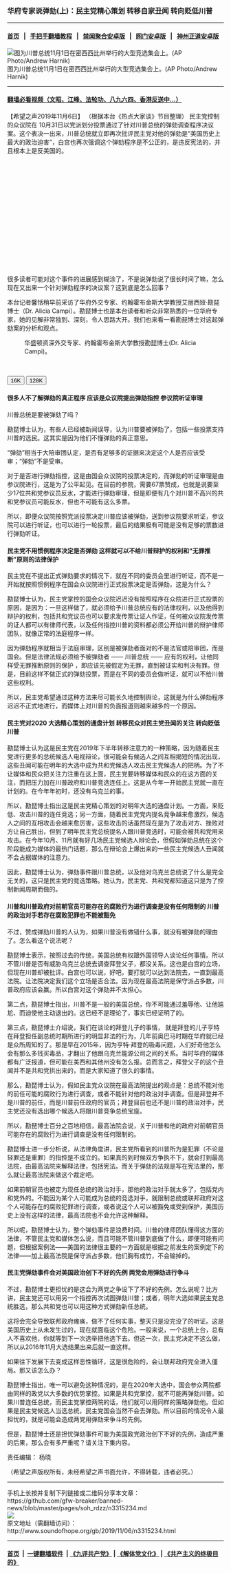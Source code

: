 ### 华府专家说弹劾(上)：民主党精心策划 转移自家丑闻 转向贬低川普
------------------------

#### [首页](https://github.com/gfw-breaker/banned-news/blob/master/README.md) &nbsp;&nbsp;|&nbsp;&nbsp; [手把手翻墙教程](https://github.com/gfw-breaker/guides/wiki) &nbsp;&nbsp;|&nbsp;&nbsp; [禁闻聚合安卓版](https://github.com/gfw-breaker/bn-android) &nbsp;&nbsp;|&nbsp;&nbsp; [网门安卓版](https://github.com/oGate2/oGate) &nbsp;&nbsp;|&nbsp;&nbsp; [神州正道安卓版](https://github.com/SzzdOgate/update) 



<div class="zhidingtu">
 <div class="ar-wrap-3x2">
  <img alt="图为川普总统11月1日在密西西比州举行的大型竞选集会上。(AP Photo/Andrew Harnik)" class="ar-wrap-inside-fill" src="http://img.soundofhope.org/2019/11/ap19306038276076-600x400-600x400.jpg"/>
 </div>
 <div class="caption">
  图为川普总统11月1日在密西西比州举行的大型竞选集会上。(AP Photo/Andrew Harnik)
 </div>
</div>
<hr/>


#### [翻墙必看视频（文昭、江峰、法轮功、八九六四、香港反送中...）](https://github.com/gfw-breaker/banned-news/blob/master/pages/links.md)

<div class="content">
 <p>
  <span class="content-info-date">
   【希望之声2019年11月6日】
  </span>
  <span class="content-info-type">
   （根据本台《热点大家谈》节目整理）
  </span>
  民主党控制的众议院在 10月31日以党派划分投票通过了针对川普总统的弹劾调查程序决议案。这个表决一出来，川普总统就立即再次批评民主党对他的弹劾是“美国历史上最大的政治迫害”，白宫也再次强调这个弹劾程序是不公正的，是违反宪法的，并且根本上是反美国的。
 </p>
 <div class="widget ad-300x250 ad-ecf">
  <!-- ZW30 Post Embed 300x250 1 -->
  <ins class="adsbygoogle" data-ad-client="ca-pub-1519518652909441" data-ad-slot="9768754376" style="display:inline-block;width:300px;height:250px">
  </ins>
 </div>
 <p>
  很多读者可能对这个事件的进展感到糊涂了，不是说弹劾说了很长时间了嘛，怎么现在又出来一个针对弹劾程序的决议案？这到底是怎么回事？
 </p>
 <p>
  本台记者馨恬稍早前采访了华府外交专家、约翰霍布金斯大学教授艾丽西娅·勘琵博士（Dr. Alicia Campi）。勘琵博士也是本台读者和听众非常熟悉的一位华府专家，她的见解非常独到、深刻，令人思路大开。我们也来看一看勘琵博士对这起弹劾案的分析和观点。
 </p>
 <figure class="wp-caption aligncenter img-width-m" id="attachment_3159290">
  <img alt="" class="size-full wp-image-3159290" src="http://img.soundofhope.org/2019/09/aliciacampi-headshot-2-1.jpg" srcset="http://img.soundofhope.org/2019/09/aliciacampi-headshot-2-1.jpg 453w, http://img.soundofhope.org/2019/09/aliciacampi-headshot-2-1-180x195.jpg 180w, http://img.soundofhope.org/2019/09/aliciacampi-headshot-2-1-366x397.jpg 366w">
   <br/><figcaption class="wp-caption-text">
    华盛顿资深外交专家、约翰霍布金斯大学教授勘琵博士(Dr. Alicia Campi)。
   </figcaption><br/>
  </img>
 </figure><br/>
 <div class="soh-audio-player status-published">
  <div class="jp-jplayer" id="audio-player-0">
  </div>
  <div aria-label="media player" class="jp-audio" data-url-h="http://media.soundofhope.org/audio03/2019/11/talk-20191101-5pm-2-impeachment-first-half-10m14s.mp3" data-url-l="http://media.soundofhope.org/16K-mp3/audio03/2019/11/talk-20191101-5pm-2-impeachment-first-half-10m14s_16K.mp3" id="audio-player-container-0" role="application">
   <div class="panel">
    <div class="control">
     <div class="button pnp">
      <i aria-hidden="true" class="fa fa-play">
      </i>
     </div>
     <div class="slider-progress">
     </div>
     <div class="button mute">
      <i aria-hidden="true" class="fa fa-volume-up">
      </i>
     </div>
     <div class="slider-vol">
     </div>
     <div class="button download">
      <span href="http://media.soundofhope.org/16K-mp3/audio03/2019/11/talk-20191101-5pm-2-impeachment-first-half-10m14s_16K.mp3">
       <i aria-hidden="true" class="fa fa-cloud-download">
       </i>
      </span>
     </div>
     <div aria-label="..." class="btn-group bps" role="group">
      <button class="btn btn-default bps-l active" type="button">
       16K
      </button>
      <button class="btn btn-default bps-h" type="button">
       128K
      </button>
     </div>
    </div>
   </div>
  </div>
 </div>
 <h4>
  <strong>
   很多人不了解弹劾的真正程序
  </strong>
  <strong>
   应该是众议院提出弹劾指控
  </strong>
  <strong>
   参议院听证审理
  </strong>
 </h4>
 <p>
  川普总统是要被弹劾了吗？
 </p>
 <p>
  勘琵博士认为，有些人已经被新闻误导，认为川普要被弹劾了，包括一些投票支持川普的选民。这其实是因为他们不懂弹劾的真正意思。
 </p>
 <p>
  “弹劾”相当于大陪审团认定，是否有足够多的证据来决定这个人是否应该受审；“弹劾”不是受审。
 </p>
 <p>
  对于是否进行弹劾指控，这是由国会众议院的投票决定的，而弹劾的听证审理是由参议院进行，这是为了公平起见。在目前的参院，需要67票赞成，也就是说要至少17位共和党参议员反水，才能进行弹劾审理，但是即便有几个对川普不高兴的共和党参议员可能反水，但也不可能有这么多票。
 </p>
 <p>
  所以，即便众议院按照党派投票决定川普应该被弹劾，送到参议院要求听证，参议院可以进行听证，也可以进行一轮投票，最后的结果极有可能是没有足够的票数进行弹劾听证。
 </p>
 <h4>
  <strong>
   民主党不用惯例程序决定是否弹劾
  </strong>
  <strong>
   这样就可以不给川普辩护的权利和“无罪推断”原则的法律保护
  </strong>
 </h4>
 <p>
  民主党在不提出正式弹劾要求的情况下，就在不同的委员会里进行听证，而不是一开始就按照惯例程序在国会众议院进行正式投票决定是否弹劾，这是为什么？
 </p>
 <div>
 </div>
 <p>
  勘琵博士认为，民主党掌控的国会众议院迟迟没有按照程序在众院进行正式投票的原因，是因为：一旦这样做了，就必须给予川普总统应有的法律权利，以及他得到辩护的权利，包括共和党议员也可以要求发传票让证人作证，任何被众议院发传票的证人都可以有律师代表，以及任何指控川普的资料都必须公开给川普的辩护律师团队，就像正常的法庭程序一样。
 </p>
 <p>
  因为弹劾程序就相当于法庭审理，区别是被弹劾者面对的不是法官或陪审团，而是国会。但是法律法规必须给予被弹劾者 —— 川普总统 —— 应有的权利，让他同样受无罪推断原则的保护 ，即应该先被假定为无罪，直到被证实和判决有罪。但是，目前这样不做正式的弹劾投票，而是在不同的委员会做听证，就可以不给川普这些权利。
 </p>
 <p>
  所以，民主党希望通过这种方法来尽可能长久地控制舆论，这就是为什么弹劾程序迟迟不正式地进行，而媒体上对川普的负面报道则越来越多的一个原因。
 </p>
 <h4>
  <strong>
   民主党对2020
  </strong>
  <strong>
   大选精心策划的通盘计划
  </strong>
  <strong>
   转移民众对民主党丑闻的关注
  </strong>
  <strong>
   转向贬低川普
  </strong>
 </h4>
 <p>
  勘琵博士认为这是民主党在2019年下半年转移注意力的一种策略，因为随着民主党进行更多的总统候选人电视辩论，很可能会有候选人之间互相揭短的情况出现，这些丑闻可能在明年的大选中成为共和党候选人攻击民主党候选人的把柄。为了不让媒体和民众把关注力注重在这上面，民主党要转移媒体和民众的在这方面的关注，而把压力加在川普政府和川普竞选连任上。这是从今年一开始民主党就一直在计划的。在今年年初时，还没有乌克兰的事。
 </p>
 <p>
  所以，勘琵博士指出这是民主党精心策划的对明年大选的通盘计划。一方面，来贬低、攻击川普的连任竞选；另一方面，随着民主党党内提名竞争越来愈激烈，候选人之间的互相攻击会越来愈厉害，这些攻击的话虽然现在是为了攻击对方、挫败对方让自己胜出，但到了明年民主党总统提名人跟川普竞选时，可能会被共和党用来攻击。在今年10月、11月就有好几场民主党候选人辩论会，但假如弹劾总统在这个阶段能成为媒体的最热门话题，那么在辩论会上爆出来的一些民主党候选人丑闻就不会占据媒体的注意力。
 </p>
 <p>
  因此，勘琵博士认为，弹劾事件跟川普总统，以及他对乌克兰总统说了什么是完全无关的，这只是民主党的竞选策略。她认为，民主党、共和党都知道这只是为了控制新闻周期而做的。
 </p>
 <h4>
  <strong>
   川普和川普政府对前朝官员可能存在的腐败行为进行调查是没有任何限制的
  </strong>
  <strong>
   川普的政治对手若存在腐败犯罪也不能被豁免
  </strong>
 </h4>
 <p>
  不过，赞成弹劾川普的人认为，如果川普没有做错什么事，就没有被弹劾的理由了。怎么看这个说法呢？
 </p>
 <p>
  勘琵博士表示，按照过去的传统，美国总统有权跟外国领导人谈论任何事情。所以不管川普是否有威胁乌克兰总统去调查拜登父子，都没关系。这也是白宫的立场，但现在川普却被批评。白宫也可以说，好吧，要打就可以达到法院去，一直到最高法院。让法院决定我们这个立场是否合法。因为现在最高法院是保守派占多数，川普政府应该会赢。所以白宫对这个弹劾并不太担心。
 </p>
 <p>
  第二点，勘琵博士指出，川普不是一般的美国总统，你不可能通过羞辱他、让他尴尬、而迫使他主动退出的。这已经不是理论了，事实已经证明了的。
 </p>
 <p>
  第三点，勘琵博士介绍说，我们在谈论的拜登儿子的事情， 就是拜登的儿子亨特在拜登担任副总统时期所进行的明显非法的行为，几年前奥巴马时期在华府就已经是众所周知的了。那是早在2015年，因为亨特·拜登的吸毒问题，人们好奇他怎么会有那么多钱买毒品，才翻出了他跟乌克兰能源公司之间的关系。当时华府的媒体都有广泛报道，但可能在美西和其他州没有怎么报。总而言之，拜登父子的这个丑闻并不是共和党拱出来的，而是大家知道了很久的事情。
 </p>
 <p>
  那么，勘琵博士认为，假如民主党众议院在最高法院提出的观点是：总统不能对他的前任可能的腐败行为进行调查，或者不能针对他的政治对手调查。但是拜登并不是川普的前任，而是川普前任政府的官员；拜登目前也还不是川普的政治对手，民主党还没有选出哪个候选人将跟川普竞争总统宝座。
 </p>
 <p>
  所以，勘琵博士百分之百地相信，最高法院会说，关于川普和他的政府对前朝官员可能存在的腐败行为进行调查是没有任何限制的。
 </p>
 <p>
  勘琵博士进一步分析说，从法律角度讲，民主党所看到的川普所为是犯罪（不论是轻罪还是重罪）的指控是不成立的。如果真的到时候双方争执不下，就会打到最高法院，由最高法院来解释法律，包括宪法。而关于弹劾的法规是写在宪法里的，那么就让最高法院来做这个裁定吧。
 </p>
 <p>
  如果前朝官员也被定为现任总统的政治对手，那他的政治对手就太多了，包括党内和党外的。不能因为某个人可能成为总统的竞选对手，就限制总统或联邦政府对这个人可能存在的腐败犯罪进行调查，或者说这个人可以被豁免或受到保护，美国历史上没有这样的法律，最高法院也不会允许这种解释。
 </p>
 <p>
  所以呢，勘琵博士认为，整个弹劾事件是浪费时间。川普的律师团队懂得这方面的法律，不管民主党和媒体怎么说，而且可能不管川普到底做了什么，即便可能有问题，但根据案例法——美国的法律很主要的一方面就是根据之前发生的案例定下的法律——加上最高法院是保守派占多数，他们胸有成竹，不会输掉的。
 </p>
 <h4>
  <strong>
   民主党弹劾事件会对美国政治创下不好的先例
  </strong>
  <strong>
   两党会用弹劾进行争斗
  </strong>
 </h4>
 <p>
  不过，勘琵博士更担忧的是这会为两党之争设下了不好的先例。怎么说呢？比方讲，民主党还可以用另一个指控再次试图弹劾川普；或者，明年大选如果民主党总统胜选，那么共和党也可以用这种方式弹劾新任总统。
 </p>
 <p>
  这将会完全导致联邦政府瘫痪，做不了任何实事，整天只是没完没了的听证。这是美国历史上从未发生过的，现在就面临这个危险。一般来说，一个总统上台，总有人不喜欢他，你就等到下一次选举把他选下去。但这一次，民主党决定不这么做，所以从2016年11月大选结果出来后就一直这样。
 </p>
 <p>
  如果往下发展下去变成这样恶性循环，这是很危险的，会让联邦政府完全进入僵局。那又该怎么办？
 </p>
 <p>
  勘琵博士指出，唯一可以避免这种情况的，是在2020年大选中，国会参众两院都由同样的政党以大多数的优势掌控。如果是共和党掌控，就不可能再弹劾川普。如果川普连任总统，而民主党掌控两院的话，他们就可以用同样的策略弹劾他。但如果是民主党候选人当选总统，民主党国会当然不会去弹劾。所以目前的情况令人最担忧的，就是可能会造成两党用弹劾来争斗的先例。
 </p>
 <p>
  但是，勘琵博士还是担忧弹劾事件可能为美国政党政治创下不好的先例，造成严重的后果，那么会有多严重呢？请关注下集内容。
 </p>
 <div class="content-info-btm">
  <p class="content-info-zerenbianji">
   <span class="content-info-title">
    责任编辑：
   </span>
   <span class="content-info-content">
    杨晓
   </span>
  </p>
  <p class="content-info-refernote">
   （希望之声版权所有，未经希望之声书面允许，不得转载，违者必究。）
  </p>
 </div>
</div>

<hr/>
手机上长按并复制下列链接或二维码分享本文章：<br/>
https://github.com/gfw-breaker/banned-news/blob/master/pages/soh_rdzz/n3315234.md <br/>
<a href='https://github.com/gfw-breaker/banned-news/blob/master/pages/soh_rdzz/n3315234.md'><img src='https://github.com/gfw-breaker/banned-news/blob/master/pages/soh_rdzz/n3315234.md.png'/></a> <br/>
原文地址（需翻墙访问）：http://www.soundofhope.org/gb/2019/11/06/n3315234.html


------------------------
#### [首页](https://github.com/gfw-breaker/banned-news/blob/master/README.md) &nbsp;|&nbsp; [一键翻墙软件](https://github.com/gfw-breaker/nogfw/blob/master/README.md) &nbsp;| [《九评共产党》](https://github.com/gfw-breaker/9ping.md/blob/master/README.md#九评之一评共产党是什么) | [《解体党文化》](https://github.com/gfw-breaker/jtdwh.md/blob/master/README.md) | [《共产主义的终极目的》](https://github.com/gfw-breaker/gczydzjmd.md/blob/master/README.md)


<img src='http://gfw-breaker.win/banned-news/pages/soh_rdzz/n3315234.md' width='0px' height='0px'/>